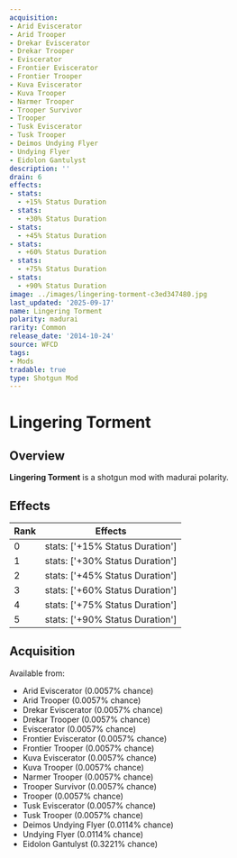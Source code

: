 ```yaml
---
acquisition:
- Arid Eviscerator
- Arid Trooper
- Drekar Eviscerator
- Drekar Trooper
- Eviscerator
- Frontier Eviscerator
- Frontier Trooper
- Kuva Eviscerator
- Kuva Trooper
- Narmer Trooper
- Trooper Survivor
- Trooper
- Tusk Eviscerator
- Tusk Trooper
- Deimos Undying Flyer
- Undying Flyer
- Eidolon Gantulyst
description: ''
drain: 6
effects:
- stats:
  - +15% Status Duration
- stats:
  - +30% Status Duration
- stats:
  - +45% Status Duration
- stats:
  - +60% Status Duration
- stats:
  - +75% Status Duration
- stats:
  - +90% Status Duration
image: ../images/lingering-torment-c3ed347480.jpg
last_updated: '2025-09-17'
name: Lingering Torment
polarity: madurai
rarity: Common
release_date: '2014-10-24'
source: WFCD
tags:
- Mods
tradable: true
type: Shotgun Mod
---
```


# Lingering Torment

## Overview

**Lingering Torment** is a shotgun mod with madurai polarity.

## Effects

| Rank | Effects |
|------|----------|
| 0 | stats: ['+15% Status Duration'] |
| 1 | stats: ['+30% Status Duration'] |
| 2 | stats: ['+45% Status Duration'] |
| 3 | stats: ['+60% Status Duration'] |
| 4 | stats: ['+75% Status Duration'] |
| 5 | stats: ['+90% Status Duration'] |

## Acquisition

Available from:
- Arid Eviscerator (0.0057% chance)
- Arid Trooper (0.0057% chance)
- Drekar Eviscerator (0.0057% chance)
- Drekar Trooper (0.0057% chance)
- Eviscerator (0.0057% chance)
- Frontier Eviscerator (0.0057% chance)
- Frontier Trooper (0.0057% chance)
- Kuva Eviscerator (0.0057% chance)
- Kuva Trooper (0.0057% chance)
- Narmer Trooper (0.0057% chance)
- Trooper Survivor (0.0057% chance)
- Trooper (0.0057% chance)
- Tusk Eviscerator (0.0057% chance)
- Tusk Trooper (0.0057% chance)
- Deimos Undying Flyer (0.0114% chance)
- Undying Flyer (0.0114% chance)
- Eidolon Gantulyst (0.3221% chance)

